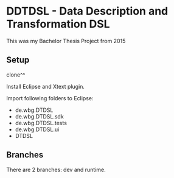 # DDTDSL - Data Description and Transformation DSL

This was my Bachelor Thesis Project from 2015

## Setup
clone^^

Install Eclipse and Xtext plugin.

Import following folders to Eclipse:
- de.wbg.DTDSL
- de.wbg.DTDSL.sdk
- de.wbg.DTDSL.tests
- de.wbg.DTDSL.ui
- DTDSL
 
## Branches
There are 2 branches: dev and runtime. 
